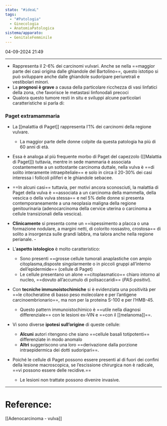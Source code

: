 ```yaml
---
stato: "#ideaL"
tags:
  - "#Patologia"
  - Ginecologia
  - AnatomiaPatologica
sistema/apparato:
  - GenitaleFemminile
---
```

04-09-2024 21:49

--- 

- Rappresenta il 2-6% dei carcinomi vulvari. Anche se nella ==maggior parte dei casi origina dalle ghiandole del Bartolino==, questo istotipo si può sviluppare anche dalle ghiandole sudoripare periuretrali e vestibolari minori. 
- La **prognosi è grave** a causa della particolare ricchezza di vasi linfatici della zona, che favorisce le metastasi linfonodali precoci
- Qualora questo tumore resti in situ e sviluppi alcune particolari caratteristiche si parla di:
### Paget extramammaria
- La [[malattia di Paget]] rappresenta l’1% dei carcinomi della regione vulvare.
	- La maggior parte delle donne colpite da questa patologia ha più di 60 anni di età.

- Essa è analoga al più frequente morbo di Paget del capezzolo ([[Malattia di Paget]]) tuttavia, mentre in sede mammaria è associata costantemente a un sottostante carcinoma duttale, nella vulva è ==di solito interamente intraepiteliale== e solo in circa il 20-30% dei casi interessa i follicoli piliferi e le ghiandole sebacee.
- ==In alcuni casi== tuttavia, per motivi ancora sconosciuti, la malattia di Paget della vulva è ==associata a un carcinoma della mammella, della vescica o della vulva stessa== e nel 5% delle donne si presenta contemporaneamente a una neoplasia maligna della regione genitourinaria (adenocarcinoma della cervice uterina o carcinoma a cellule transizionali della vescica). 
- **Clinicamente** si presenta come un ==ispessimento a placca o una formazione nodulare, a margini netti, di colorito rossastro, crostosa== di solito a insorgenza sulle grandi labbra, ma talora anche nella regione perianale. -
- L’**aspetto istologico** è molto caratteristico:
	- Sono presenti ==grosse cellule tumorali anaplastiche con ampio citoplasma,disposte singolarmente o in piccoli gruppi all’interno dell’epidermide== (cellule di Paget) 
	- Le cellule presentano un alone ==citoplasmatico== chiaro intorno al nucleo, ==dovuto all’accumulo di polisaccaridi== (*PAS-positivi*).
- Con **tecniche immunoistochimiche** si è evidenziata una positività per ==le citocheratine di basso peso molecolare e per l’antigene carcinoembrionario==, ma non per la proteina S-100 e per l’HMB-45.
	- Questo pattern immunoistochimico è ==utile nella diagnosi differenziale== con le lesioni ex-VIN e ==con il [[melanoma]]==.
- Vi sono diverse **ipotesi sull’origine** di queste cellule: 
	- **Alcuni** autori ritengono che siano ==cellule basali totipotenti== differenziate in modo anomalo
	- **Altri** suggeriscono una loro ==derivazione dalla porzione intraepidermica dei dotti sudoripari==.
- Poiché le cellule di Paget possono essere presenti al di fuori dei confini della lesione macroscopica, se l’escissione chirurgica non è radicale, ==vi possono essere delle recidive.== 
	- Le lesioni non trattate possono divenire invasive.


--- 
# Reference:
[[Adenocarcinoma - vulva]]